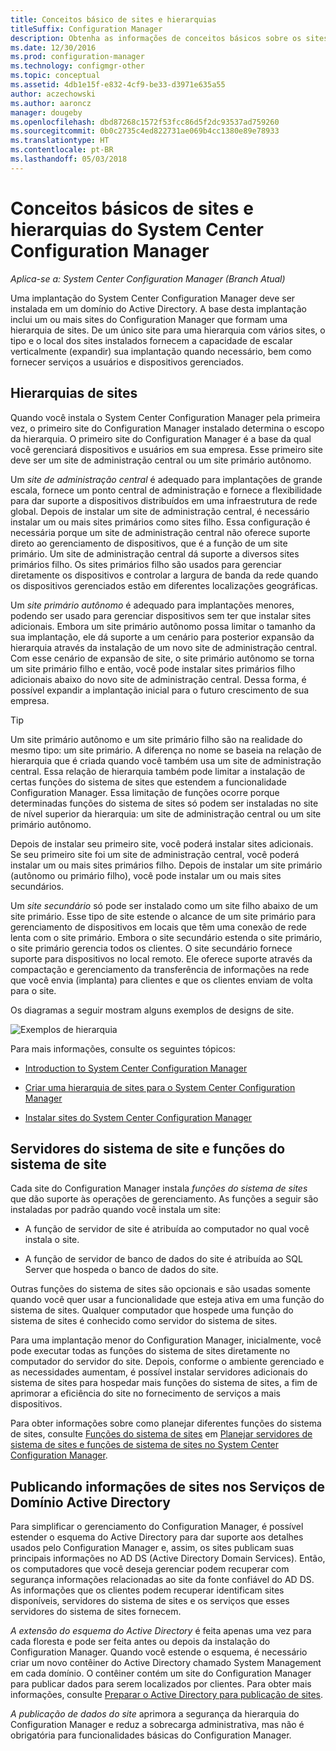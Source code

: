 ```yaml
---
title: Conceitos básico de sites e hierarquias
titleSuffix: Configuration Manager
description: Obtenha as informações de conceitos básicos sobre os sites e hierarquias do System Center Configuration Manager.
ms.date: 12/30/2016
ms.prod: configuration-manager
ms.technology: configmgr-other
ms.topic: conceptual
ms.assetid: 4db1e15f-e832-4cf9-be33-d3971e635a55
author: aczechowski
ms.author: aaroncz
manager: dougeby
ms.openlocfilehash: dbd87268c1572f53fcc86d5f2dc93537ad759260
ms.sourcegitcommit: 0b0c2735c4ed822731ae069b4cc1380e89e78933
ms.translationtype: HT
ms.contentlocale: pt-BR
ms.lasthandoff: 05/03/2018
---
```

# <a name="fundamentals-of-sites-and-hierarchies-for-system-center-configuration-manager"></a>Conceitos básicos de sites e hierarquias do System Center Configuration Manager

*Aplica-se a: System Center Configuration Manager (Branch Atual)*

Uma implantação do System Center Configuration Manager deve ser instalada em um domínio do Active Directory. A base desta implantação inclui um ou mais sites do Configuration Manager que formam uma hierarquia de sites. De um único site para uma hierarquia com vários sites, o tipo e o local dos sites instalados fornecem a capacidade de escalar verticalmente (expandir) sua implantação quando necessário, bem como fornecer serviços a usuários e dispositivos gerenciados.

## <a name="hierarchies-of-sites"></a>Hierarquias de sites
Quando você instala o System Center Configuration Manager pela primeira vez, o primeiro site do Configuration Manager instalado determina o escopo da hierarquia. O primeiro site do Configuration Manager é a base da qual você gerenciará dispositivos e usuários em sua empresa. Esse primeiro site deve ser um site de administração central ou um site primário autônomo.  

 Um *site de administração central* é adequado para implantações de grande escala, fornece um ponto central de administração e fornece a flexibilidade para dar suporte a dispositivos distribuídos em uma infraestrutura de rede global. Depois de instalar um site de administração central, é necessário instalar um ou mais sites primários como sites filho. Essa configuração é necessária porque um site de administração central não oferece suporte direto ao gerenciamento de dispositivos, que é a função de um site primário. Um site de administração central dá suporte a diversos sites primários filho. Os sites primários filho são usados para gerenciar diretamente os dispositivos e controlar a largura de banda da rede quando os dispositivos gerenciados estão em diferentes localizações geográficas.  

 Um *site primário autônomo* é adequado para implantações menores, podendo ser usado para gerenciar dispositivos sem ter que instalar sites adicionais. Embora um site primário autônomo possa limitar o tamanho da sua implantação, ele dá suporte a um cenário para posterior expansão da hierarquia através da instalação de um novo site de administração central. Com esse cenário de expansão de site, o site primário autônomo se torna um site primário filho e então, você pode instalar sites primários filho adicionais abaixo do novo site de administração central. Dessa forma, é possível expandir a implantação inicial para o futuro crescimento de sua empresa.  

> [!TIP]  
>  Um site primário autônomo e um site primário filho são na realidade do mesmo tipo: um site primário. A diferença no nome se baseia na relação de hierarquia que é criada quando você também usa um site de administração central. Essa relação de hierarquia também pode limitar a instalação de certas funções do sistema de sites que estendem a funcionalidade Configuration Manager. Essa limitação de funções ocorre porque determinadas funções do sistema de sites só podem ser instaladas no site de nível superior da hierarquia: um site de administração central ou um site primário autônomo.  

 Depois de instalar seu primeiro site, você poderá instalar sites adicionais. Se seu primeiro site foi um site de administração central, você poderá instalar um ou mais sites primários filho. Depois de instalar um site primário (autônomo ou primário filho), você pode instalar um ou mais sites secundários.  

 Um *site secundário* só pode ser instalado como um site filho abaixo de um site primário. Esse tipo de site estende o alcance de um site primário para gerenciamento de dispositivos em locais que têm uma conexão de rede lenta com o site primário. Embora o site secundário estenda o site primário, o site primário gerencia todos os clientes. O site secundário fornece suporte para dispositivos no local remoto. Ele oferece suporte através da compactação e gerenciamento da transferência de informações na rede que você envia (implanta) para clientes e que os clientes enviam de volta para o site.  

 Os diagramas a seguir mostram alguns exemplos de designs de site.  

 ![Exemplos de hierarquia](media/Hierarchy_examples.png)  

 Para mais informações, consulte os seguintes tópicos:  

-   [Introduction to System Center Configuration Manager](../../core/understand/introduction.md)  

-   [Criar uma hierarquia de sites para o System Center Configuration Manager](../../core/plan-design/hierarchy/design-a-hierarchy-of-sites.md)  

-   [Instalar sites do System Center Configuration Manager](/sccm/core/servers/deploy/install/installing-sites)  

## <a name="site-system-servers-and-site-system-roles"></a>Servidores do sistema de site e funções do sistema de site  
 Cada site do Configuration Manager instala *funções do sistema de sites* que dão suporte às operações de gerenciamento. As funções a seguir são instaladas por padrão quando você instala um site:

-   A função de servidor de site é atribuída ao computador no qual você instala o site.

-   A função de servidor de banco de dados do site é atribuída ao SQL Server que hospeda o banco de dados do site.

Outras funções do sistema de sites são opcionais e são usadas somente quando você quer usar a funcionalidade que esteja ativa em uma função do sistema de sites. Qualquer computador que hospede uma função do sistema de sites é conhecido como servidor do sistema de sites.  

 Para uma implantação menor do Configuration Manager, inicialmente, você pode executar todas as funções do sistema de sites diretamente no computador do servidor do site. Depois, conforme o ambiente gerenciado e as necessidades aumentam, é possível instalar servidores adicionais do sistema de sites para hospedar mais funções do sistema de sites, a fim de aprimorar a eficiência do site no fornecimento de serviços a mais dispositivos.  

 Para obter informações sobre como planejar diferentes funções do sistema de sites, consulte [Funções do sistema de sites](../../core/plan-design/hierarchy/plan-for-site-system-servers-and-site-system-roles.md#bkmk_planroles) em [Planejar servidores de sistema de sites e funções de sistema de sites no System Center Configuration Manager](../../core/plan-design/hierarchy/plan-for-site-system-servers-and-site-system-roles.md).

## <a name="publishing-site-information-to-active-directory-domain-services"></a>Publicando informações de sites nos Serviços de Domínio Active Directory  
 Para simplificar o gerenciamento do Configuration Manager, é possível estender o esquema do Active Directory para dar suporte aos detalhes usados pelo Configuration Manager e, assim, os sites publicam suas principais informações no AD DS (Active Directory Domain Services). Então, os computadores que você deseja gerenciar podem recuperar com segurança informações relacionadas ao site da fonte confiável do AD DS. As informações que os clientes podem recuperar identificam sites disponíveis, servidores do sistema de sites e os serviços que esses servidores do sistema de sites fornecem.  

 *A extensão do esquema do Active Directory* é feita apenas uma vez para cada floresta e pode ser feita antes ou depois da instalação do Configuration Manager.   Quando você estende o esquema, é necessário criar um novo contêiner do Active Directory chamado System Management em cada domínio. O contêiner contém um site do Configuration Manager para publicar dados para serem localizados por clientes. Para obter mais informações, consulte [Preparar o Active Directory para publicação de sites](../../core/plan-design/network/extend-the-active-directory-schema.md).  

 *A publicação de dados do site* aprimora a segurança da hierarquia do Configuration Manager e reduz a sobrecarga administrativa, mas não é obrigatória para funcionalidades básicas do Configuration Manager.  
